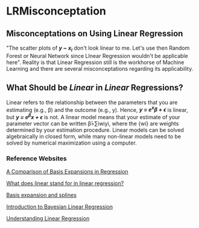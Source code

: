 # LRMisconceptation

## Misconceptations on Using Linear Regression

"The scatter plots of <b><i>y ~ x<sub>i</sub></i></b> don't look linear to me. Let's use then Random Forest or Neural Network since LInear Regression wouldn't be applicable here". Reality is that Linear Regression still is the workhorse of Machine Learning and there are several misconceptations regarding its applicability. 

## What Should be <i>Linear</i> in <i>Linear</i> Regressions?

Linear refers to the relationship between the parameters that you are estimating (e.g., β) and the outcome (e.g., y). Hence, <b><i>y = e<sup>x</sup>β + ϵ</i></b> is linear, but <b><i>y = e<sup>β</sup>x + ϵ</i></b> is not. A linear model means that your estimate of your parameter vector can be written β&#770;=∑iwiyi, where the {wi} are weights determined by your estimation procedure. Linear models can be solved algebraically in closed form, while many non-linear models need to be solved by numerical maximization using a computer.

### Reference Websites

[A Comparison of Basis Expansions in Regression](https://github.com/madrury/basis-expansions/blob/master/examples/comparison-of-smoothing-methods.ipynb)

[What does linear stand for in linear regression?](https://stats.stackexchange.com/questions/8689/what-does-linear-stand-for-in-linear-regression)

[Basis expansion and splines](https://bobby.gramacy.com/surrogates/splines.html)

[Introduction to Bayesian Linear Regression](https://towardsdatascience.com/introduction-to-bayesian-linear-regression-e66e60791ea7)

[Understanding Linear Regression](https://towardsdatascience.com/understanding-linear-regression-94a6ab9595de)
